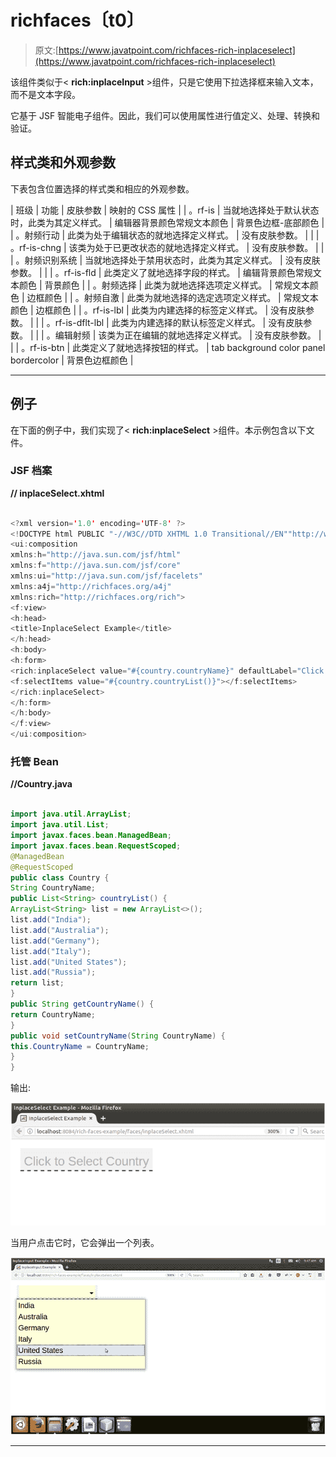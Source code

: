 # richfaces〔t0〕

> 原文:[https://www.javatpoint.com/richfaces-rich-inplaceselect](https://www.javatpoint.com/richfaces-rich-inplaceselect)

该组件类似于< **rich:inplaceInput** >组件，只是它使用下拉选择框来输入文本，而不是文本字段。

它基于 JSF 智能电子组件。因此，我们可以使用属性进行值定义、处理、转换和验证。

## 样式类和外观参数

下表包含位置选择的样式类和相应的外观参数。

| 班级 | 功能 | 皮肤参数 | 映射的 CSS 属性 |
| 。rf-is | 当就地选择处于默认状态时，此类为其定义样式。 | 编辑器背景颜色常规文本颜色 | 背景色边框-底部颜色 |
| 。射频行动 | 此类为处于编辑状态的就地选择定义样式。 | 没有皮肤参数。 |  |
| 。rf-is-chng | 该类为处于已更改状态的就地选择定义样式。 | 没有皮肤参数。 |  |
| 。射频识别系统 | 当就地选择处于禁用状态时，此类为其定义样式。 | 没有皮肤参数。 |  |
| 。rf-is-fld | 此类定义了就地选择字段的样式。 | 编辑背景颜色常规文本颜色 | 背景颜色 |
| 。射频选择 | 此类为就地选择选项定义样式。 | 常规文本颜色 | 边框颜色 |
| 。射频自激 | 此类为就地选择的选定选项定义样式。 | 常规文本颜色 | 边框颜色 |
| 。rf-is-lbl | 此类为内建选择的标签定义样式。 | 没有皮肤参数。 |  |
| 。rf-is-dflt-lbl | 此类为内建选择的默认标签定义样式。 | 没有皮肤参数。 |  |
| 。编辑射频 | 该类为正在编辑的就地选择定义样式。 | 没有皮肤参数。 |  |
| 。rf-is-btn | 此类定义了就地选择按钮的样式。 | tab background color panel bordercolor | 背景色边框颜色 |

* * *

## 例子

在下面的例子中，我们实现了< **rich:inplaceSelect** >组件。本示例包含以下文件。

### JSF 档案

**// inplaceSelect.xhtml**

```java

<?xml version='1.0' encoding='UTF-8' ?>
<!DOCTYPE html PUBLIC "-//W3C//DTD XHTML 1.0 Transitional//EN""http://www.w3.org/TR/xhtml1/DTD/xhtml1-transitional.dtd">
<ui:composition 
xmlns:h="http://java.sun.com/jsf/html"
xmlns:f="http://java.sun.com/jsf/core"
xmlns:ui="http://java.sun.com/jsf/facelets"
xmlns:a4j="http://richfaces.org/a4j"
xmlns:rich="http://richfaces.org/rich">
<f:view>
<h:head>
<title>InplaceSelect Example</title>
</h:head>
<h:body>
<h:form>
<rich:inplaceSelect value="#{country.countryName}" defaultLabel="Click to Select Country">
<f:selectItems value="#{country.countryList()}"></f:selectItems>
</rich:inplaceSelect>
</h:form>
</h:body>
</f:view>
</ui:composition>

```

### 托管 Bean

**//Country.java**

```java

import java.util.ArrayList;
import java.util.List;
import javax.faces.bean.ManagedBean;
import javax.faces.bean.RequestScoped;
@ManagedBean
@RequestScoped
public class Country {
String CountryName;
public List<String> countryList() {
ArrayList<String> list = new ArrayList<>();
list.add("India");
list.add("Australia");
list.add("Germany");
list.add("Italy");
list.add("United States");
list.add("Russia");
return list;
}
public String getCountryName() {
return CountryName;
}
public void setCountryName(String CountryName) {
this.CountryName = CountryName;
}
}

```

输出:

![RichFaces Inplaceselect 1](img/1e2dc4319030d9bc749a3f9f15fe04a4.png)

当用户点击它时，它会弹出一个列表。

![RichFaces Inplaceselect 2](img/ccdabf7516e7851bba24b62f6cfea0fd.png)

* * *